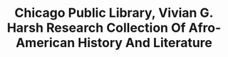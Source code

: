 ---
layout: repo
title: "Chicago Public Library, Vivian G. Harsh Research Collection Of Afro-American History And Literature"
id: 15734
permalink: repos/15734/
---